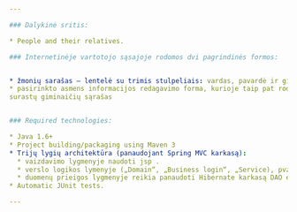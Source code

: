```yaml
---

### Dalykinė sritis:

* People and their relatives.

### Internetinėje vartotojo sąsajoje rodomos dvi pagrindinės formos:


* žmonių sarašas – lentelė su trimis stulpeliais: vardas, pavardė ir gimimo data
* pasirinkto asmens informacijos redagavimo forma, kurioje taip pat rodomas automatiškai
surastų giminaičių sąrašas


### Required technologies:

* Java 1.6+
* Project building/packaging using Maven 3
* Trijų lygių architektūra (panaudojant Spring MVC karkasą):
  * vaizdavimo lygmenyje naudoti jsp .
  * verslo logikos lymenyje („Domain“, „Business login“, „Service), pvz. giminaičių paieškai, neprivalomi jokie programiniai karkasai.
  * duomenų prieigos lygmenyje reikia panaudoti Hibernate karkasą DAO esybes aprašant per anotacijas (*. hbm.xml failais naudotis griežtai draudžiama ).
* Automatic JUnit tests.

---
```

